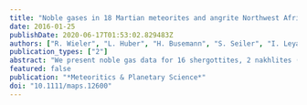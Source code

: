 ```yaml
---
title: "Noble gases in 18 Martian meteorites and angrite Northwest Africa 7812—Exposure ages, trapped gases, and a re‐evaluation of the evidence for solar cosmic ray‐produced neon in shergottites and other achondrites"
date: 2016-01-25
publishDate: 2020-06-17T01:53:02.829483Z
authors: ["R. Wieler", "L. Huber", "H. Busemann", "S. Seiler", "I. Leya", "C. Maden", "J. Masarik", "M.~M.~M. Meier", "K. Nagao", "R. Trappitsch", "A.~J. Irving"]
publication_types: ["2"]
abstract: "We present noble gas data for 16 shergottites, 2 nakhlites (NWA 5790, NWA 10153), and 1 angrite (NWA 7812). Noble gas exposure ages of the shergottites fall in the 1–6 Ma range found in previous studies. Three depleted olivine‐phyric shergottites (Tissint, NWA 6162, NWA 7635) have exposure ages of ~1 Ma, in agreement with published data for similar specimens. The exposure age of NWA 10153 (~12.2 Ma) falls in the range of 9–13 Ma reported for other nakhlites. Our preferred age of ~7.3 Ma for NWA 5790 is lower than this range, and it is possible that NWA 5790 represents a distinct ejection event. A Tissint glass sample contains Xe from the Martian atmosphere. Several samples show a remarkably low (<sup>21</sup>Ne/<sup>22</sup>Ne)<sub>cos</sub> ratio < 0.80, as previously observed in a many shergottites and in various other rare achondrites. This was explained by solar cosmic ray‐produced Ne (SCR Ne) in addition to the commonly found galactic cosmic ray‐produced Ne, implying very low preatmospheric shielding and ablation loss. We revisit this by comparing measured (<sup>21</sup>Ne/<sup>22</sup>Ne)<sub>cos</sub> ratios with predictions by cosmogenic nuclide production models. Indeed, several shergottites, acalpulcoites/lodranites, angrites (including NWA 7812), and the Brachina‐like meteorite LEW 88763 likely contain SCR Ne, as previously postulated for many of them. The SCR contribution may influence the calculation of exposure ages. One likely reason that SCR nuclides are predominantly detected in meteorites from rare classes is because they usually are analyzed for cosmogenic nuclides even if they had a very small (preatmospheric) mass and hence low ablation loss."
featured: false
publication: "*Meteoritics & Planetary Science*"
doi: "10.1111/maps.12600"
---
```


